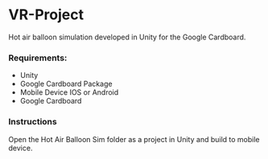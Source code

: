 # VR-Project
Hot air balloon simulation developed in Unity for the Google Cardboard.

### Requirements:
- Unity
- Google Cardboard Package
- Mobile Device IOS or Android
- Google Cardboard


### Instructions
Open the Hot Air Balloon Sim folder as a project in Unity and build to mobile device.
